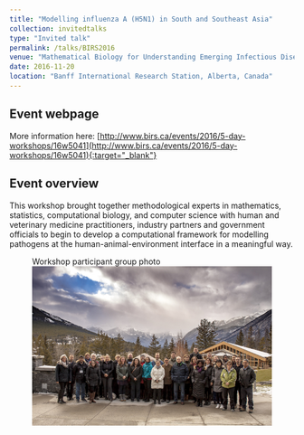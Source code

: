 ```yaml
---
title: "Modelling influenza A (H5N1) in South and Southeast Asia"
collection: invitedtalks
type: "Invited talk"
permalink: /talks/BIRS2016
venue: "Mathematical Biology for Understanding Emerging Infectious Diseases at the Human-Animal-Environment Interface: A 'One Health' Approach"
date: 2016-11-20
location: "Banff International Research Station, Alberta, Canada"
---
```


## Event webpage

More information here: [http://www.birs.ca/events/2016/5-day-workshops/16w5041](http://www.birs.ca/events/2016/5-day-workshops/16w5041){:target="_blank"}

## Event overview

This workshop brought together methodological experts in mathematics, statistics, computational biology, and computer science with human and veterinary medicine practitioners, industry partners and government officials to begin to develop a computational framework for modelling pathogens at the human-animal-environment interface in a meaningful way.

<figure>
  <figcaption> Workshop participant group photo </figcaption>
  <img src="/images/TalkImages/Banff2016groupphoto.jpg" alt="BIRS group photo"/>
  <figcaption> </figcaption>
</figure>
